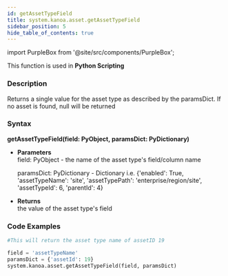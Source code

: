 ```yaml
---
id: getAssetTypeField
title: system.kanoa.asset.getAssetTypeField
sidebar_position: 5
hide_table_of_contents: true
---
```

import PurpleBox from '@site/src/components/PurpleBox';

<PurpleBox>This function is used in <b>Python Scripting</b></PurpleBox>


### Description
Returns a single value for the asset type as described by the paramsDict. If no asset is found, null will be returned 

### Syntax
**getAssetTypeField(field: PyObject, paramsDict: PyDictionary)**

- **Parameters**  
    field: PyObject - the name of the asset type's field/column name
    
    paramsDict: PyDictionary - Dictionary i.e. {'enabled': True, 'assetTypeName': 'site', 'assetTypePath': 'enterprise/region/site', 'assetTypeId': 6, 'parentId': 4}

- **Returns**  
    the value of the asset type's field

### Code Examples

```py
#This will return the asset type name of assetID 19

field = 'assetTypeName'
paramsDict = {'assetId': 19}
system.kanoa.asset.getAssetTypeField(field, paramsDict)
```
